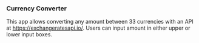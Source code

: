 ### Currency Converter
This app allows converting any amount between 33 currencies with an API at https://exchangeratesapi.io/. Users can input amount in either upper or lower input boxes. 
